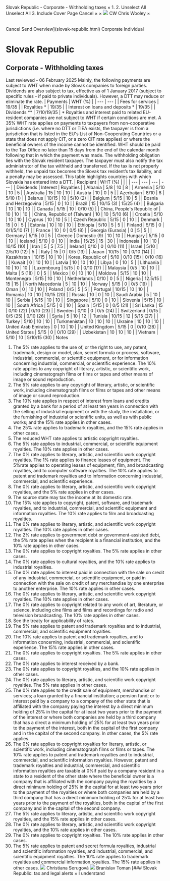 Slovak Republic - Corporate - Withholding taxes
×
1.
2.
Unselect All
Unselect All
3.
Include Cover Page
Cancel
×
×
![](-/media/world-wide-tax-summaries/attachments/global---chris-wooley.ashx%3Frev=ac5e5f3223b34096b1afc2a6009c7320&revision=ac5e5f32-23b3-4096-b1af-c2a6009c7320&hash=859B7ADC84DC2CBEC9760E9E6EE7DE6D0A8BFCDF)
CW
Chris Wooley
×
######
Cancel
Send
Overview](slovak-republic.html)
Corporate
Individual
# Slovak Republic
## Corporate - Withholding taxes
Last reviewed - 06 February 2025
Mainly, the following payments are subject to WHT when made by Slovak companies to foreign parties. Dividends are also subject to tax, effective as of 1 January 2017 (subject to specific rules - if paid to private individuals). However, a DTT may reduce or eliminate the rate.
| Payments | WHT (%) |
| --- | --- |
| Fees for services | 19/35 |
| Royalties \* | 19/35 |
| Interest on loans and deposits \* | 19/35 |
| Dividends \*\* | 7/10/19/35 |
\* Royalties and interest paid to related EU-resident companies are not subject to WHT if certain conditions are met.
A 35% WHT rate applies on payments to taxpayers from non-cooperative jurisdictions (i.e. where no DTT or TIEA exists, the taxpayer is from a jurisdiction that is listed in the EU's List of Non-Cooperating Countries or a state that does not apply CIT, or a zero CIT rate applies) or where the beneficial owners of the income cannot be identified.
WHT should be paid to the Tax Office no later than 15 days from the end of the calendar month following that in which the payment was made. The withholding obligation lies with the Slovak resident taxpayer. The taxpayer must also notify the tax administrator of the tax withheld and transferred. If the tax is not properly withheld, the unpaid tax becomes the Slovak tax resident’s tax liability, and a penalty may be assessed.
This table highlights countries with which Slovakia has entered into a DTT.
| Recipient | WHT (%) | | |
| --- | --- | --- | --- |
| Dividends | Interest | Royalties |
| Albania | 5/8 | 10 | 8 |
| Armenia | 5/10 | 10 | 5 |
| Australia | 15 | 10 | 10 |
| Austria | 10 | 0 | 5 |
| Azerbaijan | 8/10 | 8 | 5/10 (1) |
| Belarus | 10/15 | 10 | 5/10 (2) |
| Belgium | 5/15 | 10 | 5 |
| Bosnia and Herzegovina | 5/15 | 0 | 10 |
| Brazil | 15 | 10/15 (3) | 15/25 (4) |
| Bulgaria | 10 | 10 | 10 |
| Canada | 5/15 | 10 | 0/10 (5) |
| China, People's Republic of | 10 | 10 | 10 |
| China, Republic of (Taiwan) | 10 | 10 | 5/10 (6) |
| Croatia | 5/10 | 10 | 10 |
| Cyprus | 10 | 10 | 5 |
| Czech Republic | 5/15 | 0 | 10 |
| Denmark | 15 | 0 | 5 |
| Estonia | 10 | 10 | 10 |
| Ethiopia | 5/10 | 5 | 5 |
| Finland | 5/15 | 0 | 0/1/5/10 (7) |
| France | 10 | 0 | 0/5 (8) |
| Georgia (Eurasia) | 0 | 5 | 5 |
| Germany | 5/15 | 0 | 5 |
| Greece | Domestic (9) | 10 | 10 |
| Hungary | 5/15 | 0 | 10 |
| Iceland | 5/10 | 0 | 10 |
| India | 15/25 | 15 | 30 |
| Indonesia | 10 | 10 | 10/15 (10) |
| Iran | 5 | 5 | 7.5 |
| Ireland | 0/10 | 0 | 0/10 (11) |
| Israel | 5/10 | 2/5/10 (12) | 5 |
| Italy | 15 | 0 | 0/5 (13) |
| Japan | 10/15 | 10 | 0/10 (14) |
| Kazakhstan | 10/15 | 10 | 10 |
| Korea, Republic of | 5/10 | 0/10 (15) | 0/10 (16) |
| Kuwait | 0 | 10 | 10 |
| Latvia | 10 | 10 | 10 |
| Libya | 0 | 10 | 5 |
| Lithuania | 10 | 10 | 10 |
| Luxembourg | 5/15 | 0 | 0/10 (17) |
| Malaysia | 0/5 | 10 | 10 |
| Malta | 5 (18) | 0 | 5 |
| Mexico | 0 | 10 | 10 |
| Moldova | 5/15 | 10 | 10 |
| Montenegro | 5/15 | 10 | 10 |
| Netherlands | 0/10 | 0 | 5 |
| Nigeria | 12.5/15 | 15 | 15 |
| North Macedonia | 5 | 10 | 10 |
| Norway | 5/15 | 0 | 0/5 (19) |
| Oman | 0 | 10 | 10 |
| Poland | 0/5 | 5 | 5 |
| Portugal | 10/15 | 10 | 10 |
| Romania | 10 | 10 | 10/15 (20) |
| Russia | 10 | 0 | 10 |
| Saudi Arabia | 5 | 10 | 10 |
| Serbia | 5/15 | 10 | 10 |
| Singapore | 5/10 | 0 | 10 |
| Slovenia | 5/15 | 10 | 10 |
| South Africa | 5/15 | 0 | 10 |
| Spain | 5/15 | 0 | 0/5 (21) |
| Sri Lanka | 15 | 0/10 (22) | 0/10 (23) |
| Sweden | 0/10 | 0 | 0/5 (24) |
| Switzerland | 0/15 | 0/5 (25) | 0/10 (26) |
| Syria | 5 | 10 | 12 |
| Tunisia | 10/15 | 12 | 5/15 (27) |
| Turkey | 5/10 | 10 | 10 |
| Turkmenistan | 10 | 10 | 10 |
| Ukraine | 10 | 10 | 10 |
| United Arab Emirates | 0 | 10 | 10 |
| United Kingdom | 5/15 | 0 | 0/10 (28) |
| United States | 5/15 | 0 | 0/10 (29) |
| Uzbekistan | 10 | 10 | 10 |
| Vietnam | 5/10 | 10 | 5/10/15 (30) |
Notes
1. The 5% rate applies to the use of, or the right to use, any patent, trademark, design or model, plan, secret formula or process, software, industrial, commercial, or scientific equipment, or for information concerning industrial, commercial, or scientific experience. The 10% rate applies to any copyright of literary, artistic, or scientific work, including cinematograph films or films or tapes and other means of image or sound reproduction.
2. The 5% rate applies to any copyright of literary, artistic, or scientific work, including cinematograph films or films or tapes and other means of image or sound reproduction.
3. The 10% rate applies in respect of interest from loans and credits granted by a bank for a period of at least ten years in connection with the selling of industrial equipment or with the study, the installation, or the furnishing of industrial or scientific units, as well as with public works; and the 15% rate applies in other cases.
4. The 25% rate applies to trademark royalties, and the 15% rate applies in other cases.
5. The reduced WHT rate applies to artistic copyright royalties.
6. The 5% rate applies to industrial, commercial, or scientific equipment royalties. The 10% rate applies in other cases.
7. The 0% rate applies to literary, artistic, and scientific work copyright royalties. The 1% rate applies to finance leases of equipment. The 5%rate applies to operating leases of equipment, film, and broadcasting royalties, and to computer software royalties. The 10% rate applies to patent and trademark royalties and to information concerning industrial, commercial, and scientific experience.
8. The 0% rate applies to literary, artistic, and scientific work copyright royalties, and the 5% rate applies in other cases.
9. The source state may tax the income at its domestic rate.
10. The 15% rate applies to copyright, patent, software, and trademark royalties, and to industrial, commercial, and scientific equipment and information royalties. The 10% rate applies to film and broadcasting royalties.
11. The 0% rate applies to literary, artistic, and scientific work copyright royalties. The 10% rate applies in other cases.
12. The 2% rate applies to government debt or government-assisted debt, the 5% rate applies when the recipient is a financial institution, and the 10% rate applies in other cases.
13. The 0% rate applies to copyright royalties. The 5% rate applies in other cases.
14. The 0% rate applies to cultural royalties, and the 10% rate applies to industrial royalties.
15. The 0% rate applies to interest paid in connection with the sale on credit of any industrial, commercial, or scientific equipment, or paid in connection with the sale on credit of any merchandise by one enterprise to another enterprise. The 10% rate applies in other cases.
16. The 0% rate applies to literary, artistic, and scientific work copyright royalties. The 10% rate applies in other cases.
17. The 0% rate applies to copyright related to any work of art, literature, or science, including cine films and films and recordings for radio and television broadcasting. The 10% rate applies in other cases.
18. See the treaty for applicability of rates.
19. The 5% rate applies to patent and trademark royalties and to industrial, commercial, and scientific equipment royalties.
20. The 10% rate applies to patent and trademark royalties, and to information concerning, industrial, commercial, and scientific experience. The 15% rate applies in other cases.
21. The 0% rate applies to copyright royalties. The 5% rate applies in other cases.
22. The 0% rate applies to interest received by a bank.
23. The 0% rate applies to copyright royalties, and the 10% rate applies in other cases.
24. The 0% rate applies to literary, artistic, and scientific work copyright royalties. The 5% rate applies in other cases.
25. The 0% rate applies to the credit sale of equipment, merchandise or services; a loan granted by a financial institution; a pension fund; or to interest paid by a company to a company of the other state that is affiliated with the company paying the interest by a direct minimum holding of 25% in the capital for at least two years prior to the payment of the interest or where both companies are held by a third company that has a direct a minimum holding of 25% for at least two years prior to the payment of the interest, both in the capital of the first company and in the capital of the second company. In other cases, the 5% rate applies.
26. The 0% rate applies to copyright royalties for literary, artistic, or scientific work, including cinematograph films or films or tapes. The 10% rate applies to patent and trademark royalties and to industrial, commercial, and scientific information royalties. However, patent and trademark royalties and industrial, commercial, and scientific information royalties are taxable at 0%if paid by a company resident in a state to a resident of the other state where the beneficial owner is a company that is affiliated with the company paying the royalties by a direct minimum holding of 25% in the capital for at least two years prior to the payment of the royalties or where both companies are held by a third company that has a direct minimum holding of 25% for at least two years prior to the payment of the royalties, both in the capital of the first company and in the capital of the second company.
27. The 5% rate applies to literary, artistic, and scientific work copyright royalties, and the 15% rate applies in other cases.
28. The 0% rate applies to literary, artistic, and scientific work copyright royalties, and the 10% rate applies in other cases.
29. The 0% rate applies to copyright royalties. The 10% rate applies in other cases.
30. The 5% rate applies to patent and secret formula royalties, industrial and scientific information royalties, and industrial, commercial, and scientific equipment royalties. The 10% rate applies to trademark royalties and commercial information royalties. The 15% rate applies in other cases.
![](-/media/world-wide-tax-summaries/attachments/slovak_republic---christiana_serugova.ashx%3Frev=5c4300d2b1a14925bf39ea6964de2dc1&revision=5c4300d2-b1a1-4925-bf39-ea6964de2dc1&hash=83BBD9810BB912860D5F7F1AAD6CB819C206A457)
Christiana Serugová
![](-/media/world-wide-tax-summaries/attachments/slovak-republic--branislav-toman.ashx%3Frev=d805753b45804a35bc2580d2679ef333&revision=d805753b-4580-4a35-bc25-80d2679ef333&hash=D5436468AF6B6B9CD415F264AC840BADAF676367)
Branislav Toman
[### Slovak Republic: tax and legal alerts
×
I understand